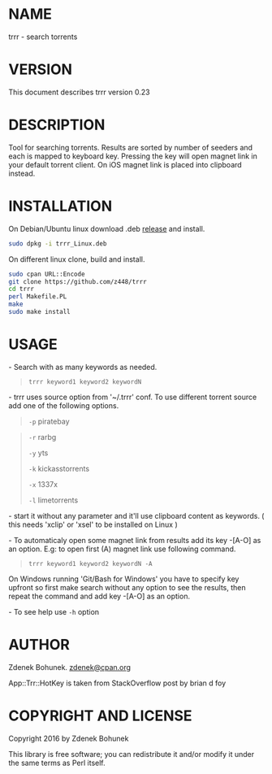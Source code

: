 # NAME

trrr - search torrents 

# VERSION

This document describes trrr version 0.23

# DESCRIPTION

Tool for searching torrents. Results are sorted by number of seeders and each is mapped to keyboard key. Pressing the key will open magnet link in your default torrent client. On iOS magnet link is placed into clipboard instead.

# INSTALLATION

On Debian/Ubuntu linux download .deb [release](https://github.com/z448/trrr/releases) and install.

```bash
sudo dpkg -i trrr_Linux.deb
```

On different linux clone, build and install.

```bash
sudo cpan URL::Encode
git clone https://github.com/z448/trrr
cd trrr
perl Makefile.PL
make
sudo make install
```

# USAGE

\- Search with as many keywords as needed.

> `trrr keyword1 keyword2 keywordN`

\- trrr uses source option from '~/.trrr' conf. To use different torrent source add one of the following options. 

> `-p` piratebay

> `-r` rarbg 
>
> `-y` yts
>
> `-k` kickasstorrents
>
> `-x` 1337x
>
> `-l` limetorrents

\- start it without any parameter and it'll use clipboard content as keywords. ( this needs 'xclip' or 'xsel' to be installed on Linux )

\- To automaticaly open some magnet link from results add its key -\[A-O\] as an option. 
  E.g: to open first (A) magnet link use following command.

> `trrr keyword1 keyword2 keywordN -A`

On Windows running 'Git/Bash for Windows' you have to specify key upfront so first make search without any option to see the results, then repeat the command and add key -\[A-O\] as an option. 

\- To see help use `-h` option

# AUTHOR

Zdenek Bohunek. <zdenek@cpan.org>

App::Trr::HotKey is taken from StackOverflow post by brian d foy

# COPYRIGHT AND LICENSE

Copyright 2016 by Zdenek Bohunek

This library is free software; you can redistribute it and/or modify it under the same terms as Perl itself.
